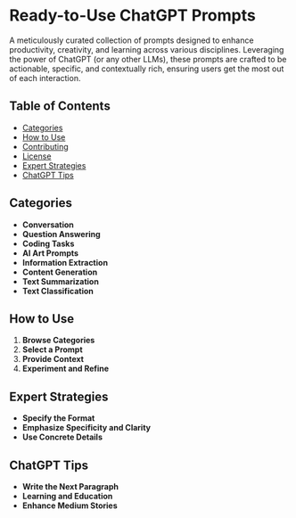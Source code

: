 # Ready-to-Use ChatGPT Prompts

A meticulously curated collection of prompts designed to enhance productivity, creativity, and learning across various disciplines. Leveraging the power of ChatGPT (or any other LLMs), these prompts are crafted to be actionable, specific, and contextually rich, ensuring users get the most out of each interaction.

## Table of Contents
- [Categories](#categories)
- [How to Use](#how-to-use)
- [Contributing](#contributing)
- [License](#license)
- [Expert Strategies](#expert-strategies)
- [ChatGPT Tips](#chatgpt-tips)

## Categories
- **Conversation**
- **Question Answering**
- **Coding Tasks**
- **AI Art Prompts**
- **Information Extraction**
- **Content Generation**
- **Text Summarization**
- **Text Classification**

## How to Use
1. **Browse Categories**
2. **Select a Prompt**
3. **Provide Context**
4. **Experiment and Refine**

## Expert Strategies
- **Specify the Format**
- **Emphasize Specificity and Clarity**
- **Use Concrete Details**

## ChatGPT Tips
- **Write the Next Paragraph**
- **Learning and Education**
- **Enhance Medium Stories**
